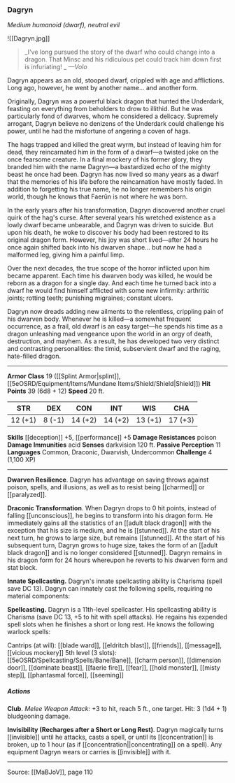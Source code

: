 ### Dagryn
_Medium humanoid (dwarf), neutral evil_

![[Dagryn.jpg]]

> _I've long pursued the story of the dwarf who could change into a dragon. That Minsc and his ridiculous pet could track him down first is infuriating!
_
> _—Volo_

Dagryn appears as an old, stooped dwarf, crippled with age and afflictions. Long ago, however, he went by another name... and another form.

Originally, Dagryn was a powerful black dragon that hunted the Underdark, feasting on everything from beholders to drow to illithid. But he was particularly fond of dwarves, whom he considered a delicacy. Supremely arrogant, Dagryn believe no denizens of the Underdark could challenge his power, until he had the misfortune of angering a coven of hags.

The hags trapped and killed the great wyrm, but instead of leaving him for dead, they reincarnated him in the form of a dwarf—a twisted joke on the once fearsome creature. In a final mockery of his former glory, they branded him with the name Dagryn—a bastardized echo of the mighty beast he once had been. Dagryn has now lived so many years as a dwarf that the memories of his life before the reincarnation have mostly faded. In addition to forgetting his true name, he no longer remembers his origin world, though he knows that Faerûn is not where he was born.

In the early years after his transformation, Dagryn discovered another cruel quirk of the hag's curse. After several years his wretched existence as a lowly dwarf became unbearable, and Dagryn was driven to suicide. But upon his death, he woke to discover his body had been restored to its original dragon form. However, his joy was short lived—after 24 hours he once again shifted back into his dwarven shape... but now he had a malformed leg, giving him a painful limp.

Over the next decades, the true scope of the horror inflicted upon him became apparent. Each time his dwarven body was killed, he would be reborn as a dragon for a single day. And each time he turned back into a dwarf he would find himself afflicted with some new infirmity: arthritic joints; rotting teeth; punishing migraines; constant ulcers.

Dagryn now dreads adding new ailments to the relentless, crippling pain of his dwarven body. Whenever he is killed—a somewhat frequent occurrence, as a frail, old dwarf is an easy target—he spends his time as a dragon unleashing mad vengeance upon the world in an orgy of death, destruction, and mayhem. As a result, he has developed two very distinct and contrasting personalities: the timid, subservient dwarf and the raging, hate-filled dragon.



---

**Armor Class** 19 ([[Splint Armor|splint]], [[5eOSRD/Equipment/Items/Mundane Items/Shield/Shield|Shield]])
**Hit Points** 39 (6d8 + 12)
**Speed** 20 ft.

| STR     | DEX     | CON     | INT     | WIS     | CHA     |
|---------|---------|---------|---------|---------|---------|
| 12 (+1) | 8 (-1) | 14 (+2) | 14 (+2) | 13 (+1) | 17 (+3) |

**Skills** [[deception]] +5, [[performance]] +5
**Damage Resistances** poison
**Damage Immunities** acid
**Senses** darkvision 120 ft.
**Passive Perception** 11
**Languages** Common, Draconic, Dwarvish, Undercommon
**Challenge** 4 (1,100 XP)

---

**Dwarven Resilience**. Dagryn has advantage on saving throws against poison, spells, and illusions, as well as to resist being [[charmed]] or [[paralyzed]].

**Draconic Transformation**. When Dagryn drops to 0 hit points, instead of falling [[unconscious]], he begins to transform into his dragon form. He immediately gains all the statistics of an [[adult black dragon]] with the exception that his size is medium, and he is [[stunned]]. At the start of his next turn, he grows to large size, but remains [[stunned]]. At the start of his subsequent turn, Dagryn grows to huge size, takes the form of an [[adult black dragon]] and is no longer considered [[stunned]]. Dagryn remains in his dragon form for 24 hours whereupon he reverts to his dwarven form and stat block.

**Innate Spellcasting.** Dagryn's innate spellcasting ability is Charisma (spell save DC 13). Dagryn can innately cast the following spells, requiring no material components:

**Spellcasting.** Dagryn is a 11th-level spellcaster. His spellcasting ability is Charisma (save DC 13, +5 to hit with spell attacks). He regains his expended spell slots when he finishes a short or long rest. He knows the following warlock spells:

Cantrips (at will): [[blade ward]], [[eldritch blast]], [[friends]], [[message]], [[vicious mockery]]
5th level (3 slots): [[5eOSRD/Spellcasting/Spells/Bane/Bane]], [[charm person]], [[dimension door]], [[dominate beast]], [[faerie fire]], [[fear]], [[hold monster]], [[misty step]], [[phantasmal force]], [[seeming]]

##### Actions
**Club**. _Melee Weapon Attack:_ +3 to hit, reach 5 ft., one target. Hit: 3 (1d4 + 1) bludgeoning damage.

**Invisibility (Recharges after a Short or Long Rest)**. Dagryn magically turns [[invisible]] until he attacks, casts a spell, or until its [[concentration]] is broken, up to 1 hour (as if [[concentration||concentrating]] on a spell). Any equipment Dagryn wears or carries is [[invisible]] with it.


---

Source: [[MaBJoV]], page 110
